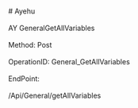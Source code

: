 <br>#     Ayehu</br>
<br>AY GeneralGetAllVariables</br>
<br>Method: Post</br>
<br>OperationID: General_GetAllVariables</br>
<br>EndPoint:</br>
<br>/Api/General/getAllVariables</br>
